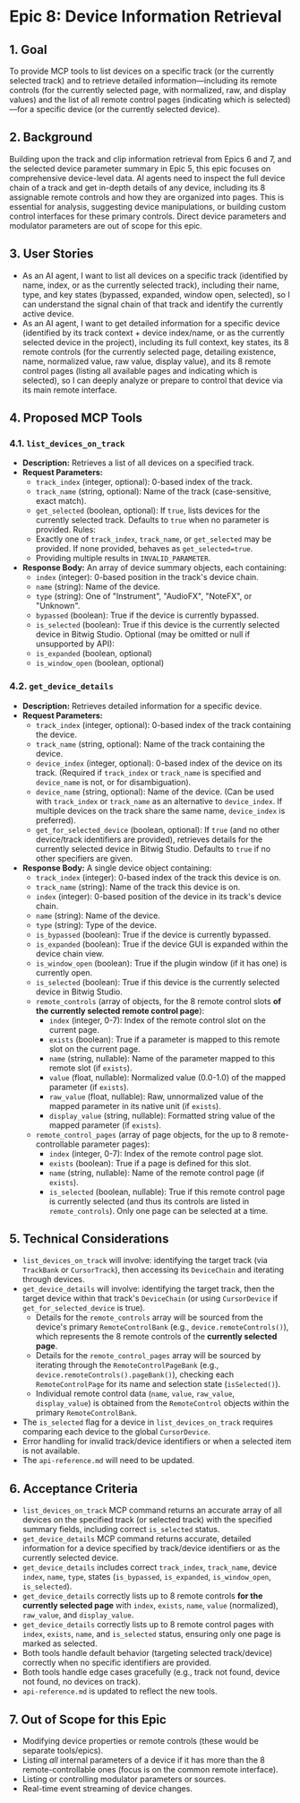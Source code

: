 # Epic 8: Device Information Retrieval

## 1. Goal

To provide MCP tools to list devices on a specific track (or the currently selected track) and to retrieve detailed information—including its remote controls (for the currently selected page, with normalized, raw, and display values) and the list of all remote control pages (indicating which is selected)—for a specific device (or the currently selected device).

## 2. Background

Building upon the track and clip information retrieval from Epics 6 and 7, and the selected device parameter summary in Epic 5, this epic focuses on comprehensive device-level data. AI agents need to inspect the full device chain of a track and get in-depth details of any device, including its 8 assignable remote controls and how they are organized into pages. This is essential for analysis, suggesting device manipulations, or building custom control interfaces for these primary controls. Direct device parameters and modulator parameters are out of scope for this epic.

## 3. User Stories

*   As an AI agent, I want to list all devices on a specific track (identified by name, index, or as the currently selected track), including their name, type, and key states (bypassed, expanded, window open, selected), so I can understand the signal chain of that track and identify the currently active device.
*   As an AI agent, I want to get detailed information for a specific device (identified by its track context + device index/name, or as the currently selected device in the project), including its full context, key states, its 8 remote controls (for the currently selected page, detailing existence, name, normalized value, raw value, display value), and its 8 remote control pages (listing all available pages and indicating which is selected), so I can deeply analyze or prepare to control that device via its main remote interface.

## 4. Proposed MCP Tools

### 4.1. `list_devices_on_track`

*   **Description:** Retrieves a list of all devices on a specified track.
*   **Request Parameters:**
    *   `track_index` (integer, optional): 0-based index of the track.
    *   `track_name` (string, optional): Name of the track (case-sensitive, exact match).
    *   `get_selected` (boolean, optional): If `true`, lists devices for the currently selected track. Defaults to `true` when no parameter is provided.
    Rules:
    - Exactly one of `track_index`, `track_name`, or `get_selected` may be provided. If none provided, behaves as `get_selected=true`.
    - Providing multiple results in `INVALID_PARAMETER`.
*   **Response Body:** An array of device summary objects, each containing:
    *   `index` (integer): 0-based position in the track's device chain.
    *   `name` (string): Name of the device.
    *   `type` (string): One of "Instrument", "AudioFX", "NoteFX", or "Unknown".
    *   `bypassed` (boolean): True if the device is currently bypassed.
    *   `is_selected` (boolean): True if this device is the currently selected device in Bitwig Studio.
    Optional (may be omitted or null if unsupported by API):
    *   `is_expanded` (boolean, optional)
    *   `is_window_open` (boolean, optional)

### 4.2. `get_device_details`

*   **Description:** Retrieves detailed information for a specific device.
*   **Request Parameters:**
    *   `track_index` (integer, optional): 0-based index of the track containing the device.
    *   `track_name` (string, optional): Name of the track containing the device.
    *   `device_index` (integer, optional): 0-based index of the device on its track. (Required if `track_index` or `track_name` is specified and `device_name` is not, or for disambiguation).
    *   `device_name` (string, optional): Name of the device. (Can be used with `track_index` or `track_name` as an alternative to `device_index`. If multiple devices on the track share the same name, `device_index` is preferred).
    *   `get_for_selected_device` (boolean, optional): If `true` (and no other device/track identifiers are provided), retrieves details for the currently selected device in Bitwig Studio. Defaults to `true` if no other specifiers are given.
*   **Response Body:** A single device object containing:
    *   `track_index` (integer): 0-based index of the track this device is on.
    *   `track_name` (string): Name of the track this device is on.
    *   `index` (integer): 0-based position of the device in its track's device chain.
    *   `name` (string): Name of the device.
    *   `type` (string): Type of the device.
    *   `is_bypassed` (boolean): True if the device is currently bypassed.
    *   `is_expanded` (boolean): True if the device GUI is expanded within the device chain view.
    *   `is_window_open` (boolean): True if the plugin window (if it has one) is currently open.
    *   `is_selected` (boolean): True if this device is the currently selected device in Bitwig Studio.
    *   `remote_controls` (array of objects, for the 8 remote control slots **of the currently selected remote control page**):
        *   `index` (integer, 0-7): Index of the remote control slot on the current page.
        *   `exists` (boolean): True if a parameter is mapped to this remote slot on the current page.
        *   `name` (string, nullable): Name of the parameter mapped to this remote slot (if `exists`).
        *   `value` (float, nullable): Normalized value (0.0-1.0) of the mapped parameter (if `exists`).
        *   `raw_value` (float, nullable): Raw, unnormalized value of the mapped parameter in its native unit (if `exists`).
        *   `display_value` (string, nullable): Formatted string value of the mapped parameter (if `exists`).
    *   `remote_control_pages` (array of page objects, for the up to 8 remote-controllable parameter pages):
        *   `index` (integer, 0-7): Index of the remote control page slot.
        *   `exists` (boolean): True if a page is defined for this slot.
        *   `name` (string, nullable): Name of the remote control page (if `exists`).
        *   `is_selected` (boolean, nullable): True if this remote control page is currently selected (and thus its controls are listed in `remote_controls`). Only one page can be selected at a time.

## 5. Technical Considerations

*   `list_devices_on_track` will involve: identifying the target track (via `TrackBank` or `CursorTrack`), then accessing its `DeviceChain` and iterating through devices.
*   `get_device_details` will involve: identifying the target track, then the target device within that track's `DeviceChain` (or using `CursorDevice` if `get_for_selected_device` is true).
    *   Details for the `remote_controls` array will be sourced from the device's primary `RemoteControlBank` (e.g., `device.remoteControls()`), which represents the 8 remote controls of the **currently selected page**.
    *   Details for the `remote_control_pages` array will be sourced by iterating through the `RemoteControlPageBank` (e.g., `device.remoteControls().pageBank()`), checking each `RemoteControlPage` for its name and selection state (`isSelected()`).
    *   Individual remote control data (`name`, `value`, `raw_value`, `display_value`) is obtained from the `RemoteControl` objects within the primary `RemoteControlBank`.
*   The `is_selected` flag for a device in `list_devices_on_track` requires comparing each device to the global `CursorDevice`.
*   Error handling for invalid track/device identifiers or when a selected item is not available.
*   The `api-reference.md` will need to be updated.

## 6. Acceptance Criteria

*   `list_devices_on_track` MCP command returns an accurate array of all devices on the specified track (or selected track) with the specified summary fields, including correct `is_selected` status.
*   `get_device_details` MCP command returns accurate, detailed information for a device specified by track/device identifiers or as the currently selected device.
*   `get_device_details` includes correct `track_index`, `track_name`, device `index`, `name`, `type`, states (`is_bypassed`, `is_expanded`, `is_window_open`, `is_selected`).
*   `get_device_details` correctly lists up to 8 remote controls **for the currently selected page** with `index`, `exists`, `name`, `value` (normalized), `raw_value`, and `display_value`.
*   `get_device_details` correctly lists up to 8 remote control pages with `index`, `exists`, `name`, and `is_selected` status, ensuring only one page is marked as selected.
*   Both tools handle default behavior (targeting selected track/device) correctly when no specific identifiers are provided.
*   Both tools handle edge cases gracefully (e.g., track not found, device not found, no devices on track).
*   `api-reference.md` is updated to reflect the new tools.

## 7. Out of Scope for this Epic

*   Modifying device properties or remote controls (these would be separate tools/epics).
*   Listing *all* internal parameters of a device if it has more than the 8 remote-controllable ones (focus is on the common remote interface).
*   Listing or controlling modulator parameters or sources.
*   Real-time event streaming of device changes.
